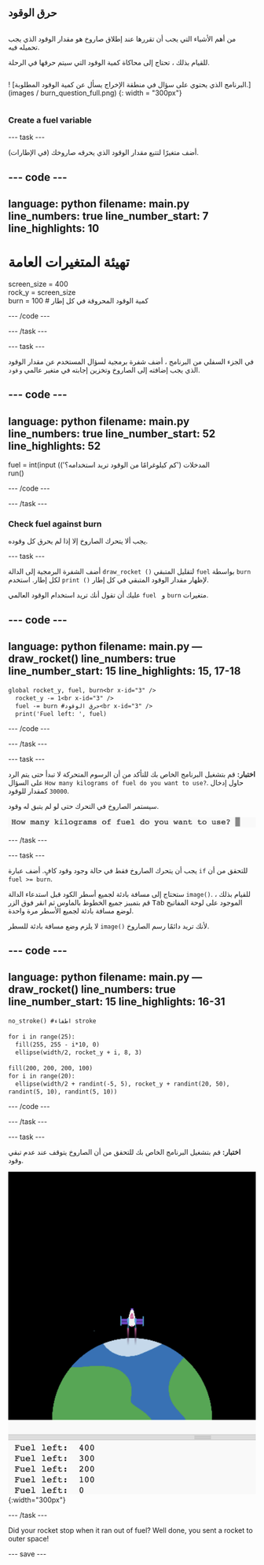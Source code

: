 ## حرق الوقود

<div style="display: flex; flex-wrap: wrap">
<div style="flex-basis: 200px; flex-grow: 1; margin-right: 15px;">

من أهم الأشياء التي يجب أن تقررها عند إطلاق صاروخ هو مقدار الوقود الذي يجب تحميله فيه. 

للقيام بذلك ، تحتاج إلى محاكاة كمية الوقود التي سيتم حرقها في الرحلة.
</div>

! [البرنامج الذي يحتوي على سؤال في منطقة الإخراج يسأل عن كمية الوقود المطلوبة.] (images / burn_question_full.png) {: width = "300px"}

</div>

### Create a fuel variable

--- task ---

أضف متغيرًا لتتبع مقدار الوقود الذي يحرقه صاروخك (في الإطارات).

--- code ---
---
language: python filename: main.py line_numbers: true line_number_start: 7
line_highlights: 10
---

# تهيئة المتغيرات العامة
screen_size = 400   
rock_y = screen_size  
burn = 100 # كمية الوقود المحروقة في كل إطار

--- /code ---

--- /task ---


--- task ---

في الجزء السفلي من البرنامج ، أضف شفرة برمجية لسؤال المستخدم عن مقدار الوقود الذي يجب إضافته إلى الصاروخ وتخزين إجابته في متغير عالمي `وقود`.

--- code ---
---
language: python filename: main.py line_numbers: true line_number_start: 52
line_highlights: 52
---

fuel = int(input (المدخلات ('كم كيلوغرامًا من الوقود تريد استخدامه؟')   
run()

--- /code ---

--- /task ---

### Check fuel against burn

يجب ألا يتحرك الصاروخ إلا إذا لم يحرق كل وقوده.

--- task ---

أضف الشفرة البرمجية إلى الدالة `draw_rocket ()` لتقليل المتبقي `fuel` بواسطة `burn` لكل إطار. استخدم `print ()` لإظهار مقدار الوقود المتبقي في كل إطار.

عليك أن تقول أنك تريد استخدام الوقود العالمي `fuel ` و `burn` متغيرات.

--- code ---
---
language: python filename: main.py — draw_rocket() line_numbers: true line_number_start: 15
line_highlights: 15, 17-18
---

    global rocket_y, fuel, burn<br x-id="3" />
      rocket_y -= 1<br x-id="3" />
      fuel -= burn #حرق الوقود<br x-id="3" />
      print('Fuel left: ', fuel)

--- /code ---

--- /task ---

--- task ---

**اختبار:** قم بتشغيل البرنامج الخاص بك للتأكد من أن الرسوم المتحركة لا تبدأ حتى يتم الرد على السؤال `How many kilograms of fuel do you want to use?`. حاول إدخال `30000` كمقدار للوقود.

سيستمر الصاروخ في التحرك حتى لو لم يتبق له وقود.

![البرنامج الذي يحتوي على سؤال في منطقة الإخراج يسأل عن مقدار الوقود المطلوب.](images/burn_question.png)

--- /task ---

--- task ---

يجب أن يتحرك الصاروخ فقط في حالة وجود وقود كافٍ. أضف عبارة `if` للتحقق من أن `fuel >= burn`.

ستحتاج إلى مسافة بادئة لجميع أسطر الكود قبل استدعاء الدالة `image()`. للقيام بذلك ، قم بتمييز جميع الخطوط بالماوس ثم انقر فوق الزر <kbd>Tab</kbd> الموجود على لوحة المفاتيح لوضع مسافة بادئة لجميع الأسطر مرة واحدة.

لا يلزم وضع مسافة بادئة للسطر `image()` لأنك تريد دائمًا رسم الصاروخ.

--- code ---
---
language: python filename: main.py — draw_rocket() line_numbers: true line_number_start: 15
line_highlights: 16-31
---

    no_stroke() #اطفاء stroke   
    
    for i in range(25):   
      fill(255, 255 - i*10, 0)   
      ellipse(width/2, rocket_y + i, 8, 3)    
    
    fill(200, 200, 200, 100)   
    for i in range(20):   
      ellipse(width/2 + randint(-5, 5), rocket_y + randint(20, 50), randint(5, 10), randint(5, 10))

--- /code ---

--- /task ---

--- task ---

**اختبار:** قم بتشغيل البرنامج الخاص بك للتحقق من أن الصاروخ يتوقف عند عدم تبقي وقود.

![صورة صاروخ في منتصف الشاشة عليها عبارة "وقود متبقي: 0".](images/burn_empty.png){:width="300px"}

--- /task ---

Did your rocket stop when it ran out of fuel? Well done, you sent a rocket to outer space!

--- save ---

